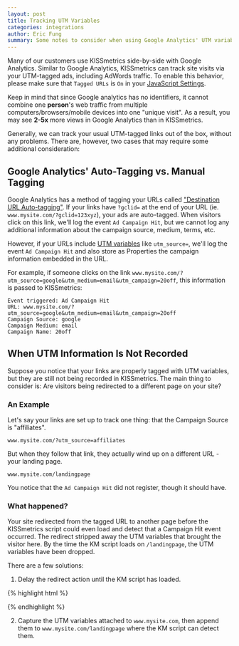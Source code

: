 ```yaml
---
layout: post
title: Tracking UTM Variables
categories: integrations
author: Eric Fung
summary: Some notes to consider when using Google Analytics' UTM variables with KISSmetrics.
---
```

Many of our customers use KISSmetrics side-by-side with Google Analytics. Similar to Google Analytics, KISSmetrics can track site visits via your UTM-tagged ads, including AdWords traffic. To enable this behavior, please make sure that `Tagged URLs` is `On` in your [JavaScript Settings][].

Keep in mind that since Google analytics has no identifiers, it cannot combine one **person**'s web traffic from multiple computers/browsers/mobile devices into one "unique visit". As a result, you may see **2-5x** more views in Google Analytics than in KISSmetrics.

Generally, we can track your usual UTM-tagged links out of the box, without any problems. There are, however, two cases that may require some additional consideration:

[JavaScript Settings]:https://www.kissmetrics.com/product.js_settings

## Google Analytics' Auto-Tagging vs. Manual Tagging

Google Analytics has a method of tagging your URLs called ["Destination URL Auto-tagging"][auto-tagging]. If your links have `?gclid=` at the end of your URL (ie. `www.mysite.com/?gclid=123xyz`), your ads are auto-tagged. When visitors click on this link, we'll log the event `Ad Campaign Hit`, but we cannot log any additional information about the campaign source, medium, terms, etc.

However, if your URLs include [UTM variables][url-builder] like `utm_source=`, we'll log the event `Ad Campaign Hit` and also store as Properties the campaign information embedded in the URL.

For example, if someone clicks on the link `www.mysite.com/?utm_source=google&utm_medium=email&utm_campaign=20off`, this information is passed to KISSmetrics:

    Event triggered: Ad Campaign Hit
    URL: www.mysite.com/?utm_source=google&utm_medium=email&utm_campaign=20off
    Campaign Source: google
    Campaign Medium: email
    Campaign Name: 20off

[auto-tagging]:http://support.google.com/analytics/bin/answer.py?hl=en&answer=1033981
[url-builder]:http://support.google.com/analytics/bin/answer.py?hl=en&answer=1033867

## When UTM Information Is Not Recorded

Suppose you notice that your links are properly tagged with UTM variables, but they are still not being recorded in KISSmetrics. The main thing to consider is: Are visitors being redirected to a different page on your site?

### An Example

Let's say your links are set up to track one thing: that the Campaign Source is "affiliates".

`www.mysite.com/?utm_source=affiliates`

But when they follow that link, they actually wind up on a different URL - your landing page.

`www.mysite.com/landingpage`

You notice that the `Ad Campaign Hit` did not register, though it should have.

### What happened?

Your site redirected from the tagged URL to another page before the KISSmetrics script could even load and detect that a Campaign Hit event occurred. The redirect stripped away the UTM variables that brought the visitor here. By the time the KM script loads on `/landingpage`, the UTM variables have been dropped.

There are a few solutions:

1) Delay the redirect action until the KM script has loaded.

{% highlight html %}
<script type="text/javascript">
// This script would go on www.mysite.com
_kmq.push(function(){

// The logic to redirect to /landingpage goes here

});
</script>
{% endhighlight %}

2) Capture the UTM variables attached to `www.mysite.com`, then append them to `www.mysite.com/landingpage` where the KM script can detect them.